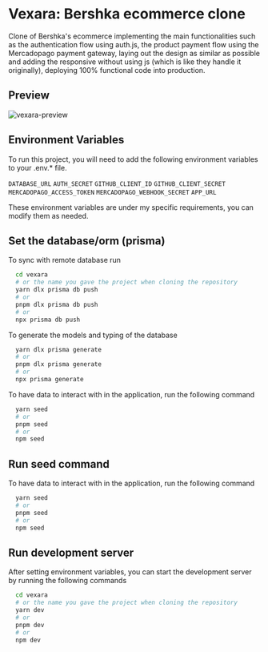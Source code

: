 # Vexara: Bershka ecommerce clone

Clone of Bershka's ecommerce implementing the main functionalities such as the authentication flow using auth.js, the product payment flow using the Mercadopago payment gateway, laying out the design as similar as possible and adding the responsive without using js (which is like they handle it originally), deploying 100% functional code into production.

## Preview

![vexara-preview](https://github.com/dresandev/vexara/assets/79766563/5db1dbb3-080e-4110-bbbe-b338574d1ec6)

## Environment Variables

To run this project, you will need to add the following environment variables to your .env.* file.

`DATABASE_URL`
`AUTH_SECRET`
`GITHUB_CLIENT_ID`
`GITHUB_CLIENT_SECRET`
`MERCADOPAGO_ACCESS_TOKEN`
`MERCADOPAGO_WEBHOOK_SECRET`
`APP_URL`

These environment variables are under my specific requirements, you can modify them as needed.

## Set the database/orm (prisma)

To sync with remote database run

```bash
  cd vexara
  # or the name you gave the project when cloning the repository
  yarn dlx prisma db push
  # or
  pnpm dlx prisma db push
  # or
  npx prisma db push
```

To generate the models and typing of the database

```bash
  yarn dlx prisma generate
  # or
  pnpm dlx prisma generate
  # or
  npx prisma generate
```

To have data to interact with in the application, run the following command

```bash
  yarn seed
  # or
  pnpm seed
  # or
  npm seed
```

## Run seed command

To have data to interact with in the application, run the following command

```bash
  yarn seed
  # or
  pnpm seed
  # or
  npm seed
```

## Run development server

After setting environment variables, you can start the development server by running the following commands

```bash
  cd vexara
  # or the name you gave the project when cloning the repository
  yarn dev
  # or
  pnpm dev
  # or
  npm dev
```
